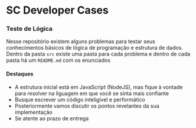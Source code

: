 # SC Developer Cases

### Teste de Lógica
Nesse repositório existem alguns problemas para testar seus conhecimentos básicos de lógica de programação e estrutura de dados. Dentro da pasta `src` existe uma pasta para cada problema e dentro de cada pasta há um `README.md` com os enunciados

#### Destaques
- A estrutura inicial está em JavaScript (NodeJS), mas fique à vontade para resolver na liguagem em que você se sinta mais confiante
- Busque escrever um código inteligível e performático
- Posteriormente vamos discutir os pontos revelantes da sua implementação
- Se atente ao prazo de entrega
